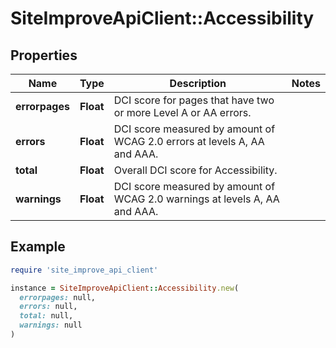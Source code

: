 # SiteImproveApiClient::Accessibility

## Properties

| Name | Type | Description | Notes |
| ---- | ---- | ----------- | ----- |
| **errorpages** | **Float** | DCI score for pages that have two or more Level A or AA errors. |  |
| **errors** | **Float** | DCI score measured by amount of WCAG 2.0 errors at levels A, AA and AAA. |  |
| **total** | **Float** | Overall DCI score for Accessibility. |  |
| **warnings** | **Float** | DCI score measured by amount of WCAG 2.0 warnings at levels A, AA and AAA. |  |

## Example

```ruby
require 'site_improve_api_client'

instance = SiteImproveApiClient::Accessibility.new(
  errorpages: null,
  errors: null,
  total: null,
  warnings: null
)
```

